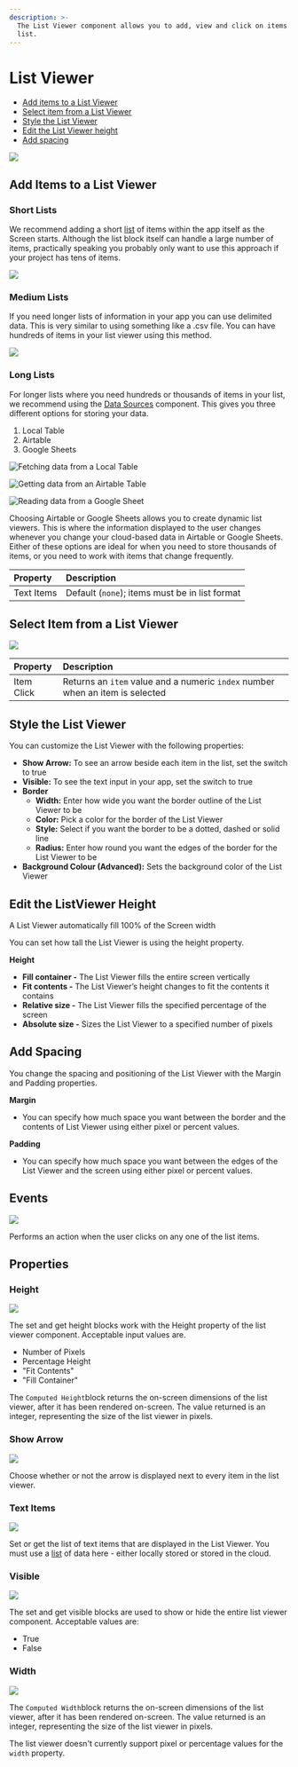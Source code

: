 ```yaml
---
description: >-
  The List Viewer component allows you to add, view and click on items in a
  list.
---
```


# List Viewer

* [Add items to a List Viewer](list-viewer.md#add-items-to-a-list-viewer)
* [Select item from a List Viewer](list-viewer.md#select-item-from-a-list-viewer)
* [Style the List Viewer](list-viewer.md#style-the-list-viewer)
* [Edit the List Viewer height](list-viewer.md#edit-the-listviewer-height)
* [Add spacing](list-viewer.md#add-spacing)

![](.gitbook/assets/list-viewer-fig-1.png)

## Add Items to a List Viewer

### Short Lists

We recommend adding a short [list](lists.md) of items within the app itself as the Screen starts. Although the list block itself can handle a large number of items, practically speaking you probably only want to use this approach if your project has tens of items.

![](.gitbook/assets/short_list.png)

### Medium Lists

If you need longer lists of information in your app you can use delimited data. This is very similar to using something like a .csv file. You can have hundreds of items in your list viewer using this method. 

![](.gitbook/assets/medium_list.png)

### Long Lists

For longer lists where you need hundreds or thousands of items in your list, we recommend using the [Data Sources](data-sources.md) component. This gives you three different options for storing your data. 

1. Local Table
2. Airtable
3. Google Sheets

![Fetching data from a Local Table](.gitbook/assets/local-table.png)

![Getting data from an Airtable Table](.gitbook/assets/airtable_col.png)

![Reading data from a Google Sheet](.gitbook/assets/spreadsheet%20%281%29.png)

Choosing Airtable or Google Sheets allows you to create dynamic list viewers. This is where the information displayed to the user changes whenever you change your cloud-based data in Airtable or Google Sheets. Either of these options are ideal for when you need to store thousands of items, or you need to work with items that change frequently. 

| Property | Description |
| :--- | :--- |
| Text Items | Default \(`none`\); items must be in list format |

## Select Item from a List Viewer

![](.gitbook/assets/select_from_lv.png)

| Property | Description |
| :--- | :--- |
| Item Click | Returns an `item` value and a numeric `index` number when an item is selected |

## Style the List Viewer

You can customize the List Viewer with the following properties:

* **Show Arrow:** To see an arrow beside each item in the list, set the switch to true
* **Visible:** To see the text input in your app, set the switch to true
* **Border**
  * **Width:** Enter how wide you want the border outline of the List Viewer to be
  * **Color:** Pick a color for the border of the List Viewer
  * **Style:** Select if you want the border to be a dotted, dashed or solid line
  * **Radius:** Enter how round you want the edges of the border for the List Viewer to be
* **Background Colour \(Advanced\):** Sets the background color of the List Viewer

## Edit the ListViewer Height

A List Viewer automatically fill 100% of the Screen width

You can set how tall the List Viewer is using the height property.

**Height**

* **Fill container -** The List Viewer fills the entire screen vertically
* **Fit contents -** The List Viewer’s height changes to fit the contents it contains
* **Relative size -** The List Viewer fills the specified percentage of the screen
* **Absolute size -** Sizes the List Viewer to a specified number of pixels

## Add Spacing

You change the spacing and positioning of the List Viewer with the Margin and Padding properties.

**Margin**

* You can specify how much space you want between the border and the contents of List Viewer using either pixel or percent values.

**Padding**

* You can specify how much space you want between the edges of the List Viewer and the screen using either pixel or percent values.

## Events

![](.gitbook/assets/click%20%282%29.png)

Performs an action when the user clicks on any one of the list items.

## Properties

### Height

![](.gitbook/assets/height%20%283%29.png)

The set and get height blocks work with the Height property of the list viewer component. Acceptable input values are. 

* Number of Pixels
* Percentage Height
* "Fit Contents"
* "Fill Container"

The `Computed Height`block returns the on-screen dimensions of the list viewer, after it has been rendered on-screen. The value returned is an integer, representing the size of the list viewer in pixels.

### Show Arrow

![](.gitbook/assets/show_arrow.png)

Choose whether or not the arrow is displayed next to every item in the list viewer.

### Text Items

![](.gitbook/assets/text_items.png)

Set or get the list of text items that are displayed in the List Viewer. You must use a [list](lists.md) of data here - either locally stored or stored in the cloud.

### Visible

![](.gitbook/assets/visible%20%285%29.png)



The set and get visible blocks are used to show or hide the entire list viewer component. Acceptable values are:

* True
* False

### Width

![](.gitbook/assets/width%20%284%29.png)

The `Computed Width`block returns the on-screen dimensions of the list viewer, after it has been rendered on-screen. The value returned is an integer, representing the size of the list viewer in pixels.

The list viewer doesn't currently support pixel or percentage values for the `width` property.

